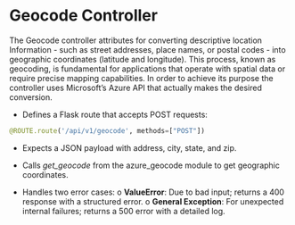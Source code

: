 # Geocode Controller

The Geocode controller attributes for converting descriptive location Information - such as street addresses, place names, or postal codes - into geographic coordinates (latitude and longitude). This process, known as geocoding, is fundamental for applications that operate with spatial data or require precise mapping capabilities. In order to achieve its purpose the controller uses Microsoft’s Azure API that actually makes the desired conversion.

- Defines a Flask route that accepts POST requests:
```python
@ROUTE.route('/api/v1/geocode', methods=["POST"])
```

- Expects a JSON payload with address, city, state, and zip.

- Calls *get_geocode* from the azure_geocode module to get geographic coordinates.

- Handles two error cases:
o	**ValueError**: Due to bad input; returns a 400 response with a structured error.
o	**General Exception**: For unexpected internal failures; returns a 500 error with a detailed log.
